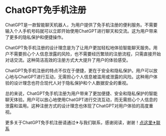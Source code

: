 # ChatGPT免手机注册

ChatGPT是一款智能聊天机器人，为用户提供了免手机注册的便利服务。不需要输入个人手机号码就可以立即开始使用ChatGPT进行聊天和交流。这为用户带来了更多的隐私保护和便捷操作。

ChatGPT免手机注册的设计理念是为了让用户更加轻松地体验智能聊天服务。用户不需要担心个人信息泄露的风险，也不需要经历繁琐的注册流程，只需直接开始对话交流。这种简洁高效的注册方式大大提升了用户的体验感受。

ChatGPT免手机注册的特点不仅在于便捷，更在于安全和隐私保护。用户可以放心地与ChatGPT进行互动，无需担心个人信息被滥用或泄露的风险。这种用户体验的设计理念也符合现代人对于隐私保护和个人数据安全的重视。

总的来说，ChatGPT免手机注册为用户带来了更加便捷、安全和隐私保护的智能聊天体验。用户可以放心地使用ChatGPT进行交流互动，而无需担心个人信息的泄露和滥用。这种注册方式的设计理念也体现了ChatGPT对用户体验的高度重视。

更多关于ChatGPT免手机注册请通过✈与我们联系，感谢阅读，谢谢！[点这里✈联系](https://acc.k02.cc)
